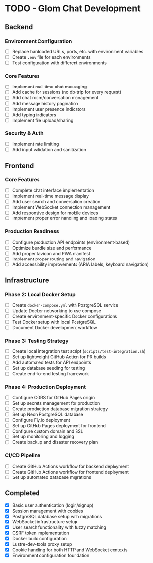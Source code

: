 # TODO - Glom Chat Development

## Backend

### Environment Configuration
- [ ] Replace hardcoded URLs, ports, etc. with environment variables
- [ ] Create `.env` file for each environments
- [ ] Test configuration with different environments

### Core Features
- [ ] Implement real-time chat messaging
- [ ] Add cache for sessions (no db-trip for every request)
- [ ] Add chat room/conversation management
- [ ] Add message history pagination
- [ ] Implement user presence indicators
- [ ] Add typing indicators
- [ ] Implement file upload/sharing

### Security & Auth
- [ ] Implement rate limiting
- [ ] Add input validation and sanitization

## Frontend

### Core Features
- [ ] Complete chat interface implementation
- [ ] Implement real-time message display
- [ ] Add user search and conversation creation
- [ ] Implement WebSocket connection management
- [ ] Add responsive design for mobile devices
- [ ] Implement proper error handling and loading states

### Production Readiness
- [ ] Configure production API endpoints (environment-based)
- [ ] Optimize bundle size and performance
- [ ] Add proper favicon and PWA manifest
- [ ] Implement proper routing and navigation
- [ ] Add accessibility improvements (ARIA labels, keyboard navigation)

## Infrastructure

### Phase 2: Local Docker Setup
- [ ] Create `docker-compose.yml` with PostgreSQL service
- [ ] Update Docker networking to use compose
- [ ] Create environment-specific Docker configurations
- [ ] Test Docker setup with local PostgreSQL
- [ ] Document Docker development workflow

### Phase 3: Testing Strategy
- [ ] Create local integration test script (`scripts/test-integration.sh`)
- [ ] Set up lightweight GitHub Action for PR builds
- [ ] Add automated tests for API endpoints
- [ ] Set up database seeding for testing
- [ ] Create end-to-end testing framework

### Phase 4: Production Deployment
- [ ] Configure CORS for GitHub Pages origin
- [ ] Set up secrets management for production
- [ ] Create production database migration strategy
- [ ] Set up Neon PostgreSQL database
- [ ] Configure Fly.io deployment
- [ ] Set up GitHub Pages deployment for frontend
- [ ] Configure custom domain and SSL
- [ ] Set up monitoring and logging
- [ ] Create backup and disaster recovery plan

### CI/CD Pipeline
- [ ] Create GitHub Actions workflow for backend deployment
- [ ] Create GitHub Actions workflow for frontend deployment
- [ ] Set up automated database migrations

## Completed

- [x] Basic user authentication (login/signup)
- [x] Session management with cookies
- [x] PostgreSQL database setup with migrations
- [x] WebSocket infrastructure setup
- [x] User search functionality with fuzzy matching
- [x] CSRF token implementation
- [x] Docker build configuration
- [x] Lustre-dev-tools proxy setup
- [x] Cookie handling for both HTTP and WebSocket contexts
- [x] Environment configuration foundation
